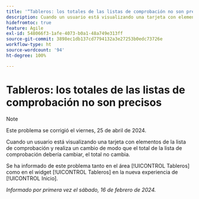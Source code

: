 ```yaml
---
title: '“Tableros: los totales de las listas de comprobación no son precisos”'
description: Cuando un usuario está visualizando una tarjeta con elementos de la lista de comprobación y realiza un cambio de modo que el total de la lista de comprobación debería cambiar, el total no cambia.
hidefromtoc: true
feature: Agile
exl-id: 548066f3-1afe-4073-b0a1-48a749e313ff
source-git-commit: 3898ec1db137cd7794132a3e27253b0edc73726e
workflow-type: ht
source-wordcount: '94'
ht-degree: 100%

---
```


# Tableros: los totales de las listas de comprobación no son precisos

>[!NOTE]
>
>Este problema se corrigió el viernes, 25 de abril de 2024.

Cuando un usuario está visualizando una tarjeta con elementos de la lista de comprobación y realiza un cambio de modo que el total de la lista de comprobación debería cambiar, el total no cambia.

Se ha informado de este problema tanto en el área [!UICONTROL Tableros] como en el widget [!UICONTROL Tableros] en la nueva experiencia de [!UICONTROL Inicio].

_Informado por primera vez el sábado, 16 de febrero de 2024._
